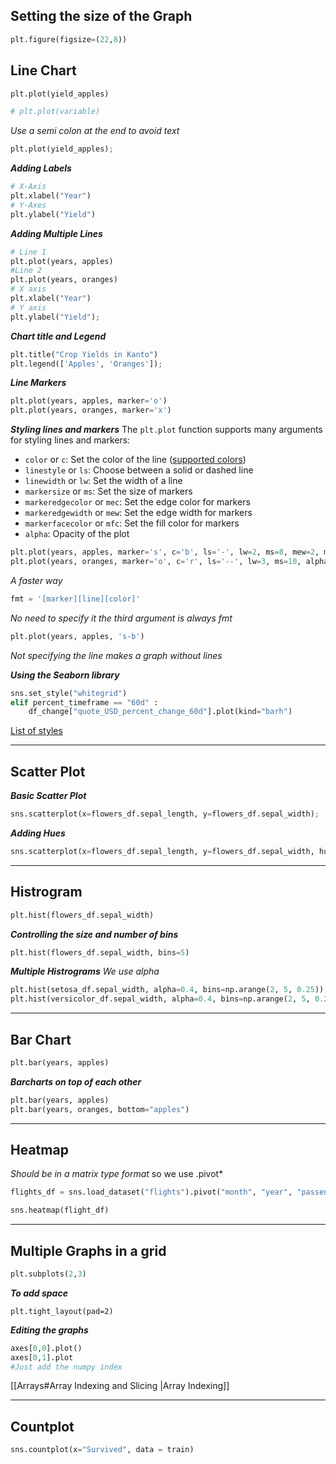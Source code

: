 ## Setting the size of the Graph 
```Python
plt.figure(figsize=(22,8))
```
## Line Chart
```Python 
plt.plot(yield_apples)

# plt.plot(variable)
```
*Use a semi colon at the end to avoid text*
```Python 
plt.plot(yield_apples);
```

***Adding Labels***
``` Python 
# X-Axis 
plt.xlabel("Year")
# Y-Axes
plt.ylabel("Yield")
```

***Adding Multiple Lines***
```Python 
# Line 1
plt.plot(years, apples)
#Line 2
plt.plot(years, oranges)
# X axis
plt.xlabel("Year")
# Y axis
plt.ylabel("Yield");
```

***Chart title and Legend***
```Python 
plt.title("Crop Yields in Kanto")
plt.legend(['Apples', 'Oranges']);
```

***Line Markers***
```Python 
plt.plot(years, apples, marker='o')
plt.plot(years, oranges, marker='x')
```

***Styling lines and markers***
The `plt.plot` function supports many arguments for styling lines and markers:

-   `color` or `c`: Set the color of the line ([supported colors](https://jovian.ai/outlink?url=https%3A%2F%2Fmatplotlib.org%2F3.1.0%2Fgallery%2Fcolor%2Fnamed_colors.html))
-   `linestyle` or `ls`: Choose between a solid or dashed line
-   `linewidth` or `lw`: Set the width of a line
-   `markersize` or `ms`: Set the size of markers
-   `markeredgecolor` or `mec`: Set the edge color for markers
-   `markeredgewidth` or `mew`: Set the edge width for markers
-   `markerfacecolor` or `mfc`: Set the fill color for markers
-   `alpha`: Opacity of the plot
```Python 
plt.plot(years, apples, marker='s', c='b', ls='-', lw=2, ms=8, mew=2, mec='navy')
plt.plot(years, oranges, marker='o', c='r', ls='--', lw=3, ms=10, alpha=.5)
```

*A faster way*
```Python 
fmt = '[marker][line][color]'
```
*No need to specify it the third argument is always fmt*
```Python 
plt.plot(years, apples, 's-b')
```
*Not specifying the line makes a graph without lines*

***Using the Seaborn library***
```Python 
sns.set_style("whitegrid")
elif percent_timeframe == "60d" : 
    df_change["quote_USD_percent_change_60d"].plot(kind="barh")
```
[List of styles](https://jovian.ai/outlink?url=https%3A%2F%2Fseaborn.pydata.org%2Fgenerated%2Fseaborn.set_style.html)

---
## Scatter Plot 
***Basic Scatter Plot***
```Python 
sns.scatterplot(x=flowers_df.sepal_length, y=flowers_df.sepal_width);
```

***Adding Hues***
```Python
sns.scatterplot(x=flowers_df.sepal_length, y=flowers_df.sepal_width, hue=flowers_df.species);
```

---
## Histrogram
```Python 
plt.hist(flowers_df.sepal_width)
```

***Controlling the size and number of bins***
```Python 
plt.hist(flowers_df.sepal_width, bins=5)
```

***Multiple Histrograms***
*We use alpha*
```Python
plt.hist(setosa_df.sepal_width, alpha=0.4, bins=np.arange(2, 5, 0.25));
plt.hist(versicolor_df.sepal_width, alpha=0.4, bins=np.arange(2, 5, 0.25));
```
---
## Bar Chart 
```Python 
plt.bar(years, apples)
```

***Barcharts on top of each other***
```Python
plt.bar(years, apples)
plt.bar(years, oranges, bottom="apples")
```
---
## Heatmap
*Should be in a matrix type format* so we use .pivot*
```Python 
flights_df = sns.load_dataset("flights").pivot("month", "year", "passengers")
```

```Python 
sns.heatmap(flight_df)
```
---
## Multiple Graphs in a grid 
``` Python 
plt.subplots(2,3)
```

***To add space***
```
plt.tight_layout(pad=2)
```

***Editing the graphs***
```Python 
axes[0,0].plot()
axes[0,1].plot
#Just add the numpy index 
```
[[Arrays#Array Indexing and Slicing |Array Indexing]]

---

## Countplot
```Python 
sns.countplot(x="Survived", data = train)
```